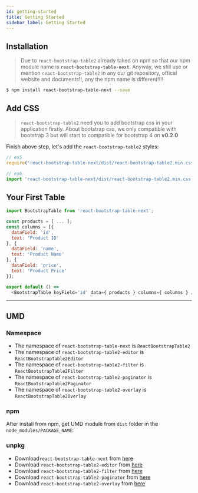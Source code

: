 ```yaml
---
id: getting-started
title: Getting Started
sidebar_label: Getting Started
---
```


## Installation

> Due to `react-bootstrap-table2` already taked on npm so that our npm module name is **`react-bootstrap-table-next`**. Anyway, we still use or mention `react-bootstrap-table2` in any our git repository, offical website and documents!!, ony the npm name is different!!!!

```sh
$ npm install react-bootstrap-table-next --save
```

## Add CSS

> `react-bootstrap-table2` need you to add bootstrap css in your application firstly. About bootstrap css, we only compatible with bootstrap 3 but will start to compatible for bootstrap 4 on **v0.2.0**

Finish above step, let's add the `react-bootstrap-table2` styles: 

```js
// es5 
require('react-bootstrap-table-next/dist/react-bootstrap-table2.min.css');

// es6
import 'react-bootstrap-table-next/dist/react-bootstrap-table2.min.css';
```

## Your First Table

```js
import BootstrapTable from 'react-bootstrap-table-next';

const products = [ ... ];
const columns = [{
  dataField: 'id',
  text: 'Product ID'
}, {
  dataField: 'name',
  text: 'Product Name'
}, {
  dataField: 'price',
  text: 'Product Price'
}];

export default () =>
  <BootstrapTable keyField='id' data={ products } columns={ columns } />
```
<hr />

## UMD

### Namespace

* The namespace of `react-bootstrap-table-next` is `ReactBootstrapTable2`
* The namespace of `react-bootstrap-table2-editor` is `ReactBootstrapTable2Editor`
* The namespace of `react-bootstrap-table2-filter` is `ReactBootstrapTable2Filter`
* The namespace of `react-bootstrap-table2-paginator` is `ReactBootstrapTable2Paginator`
* The namespace of `react-bootstrap-table2-overlay` is `ReactBootstrapTable2Overlay`

### npm

After install from npm, get UMD module from `dist` folder in the `node_modules/PACKAGE_NAME`:   

### unpkg

* Download`react-bootstrap-table-next` from [here](https://unpkg.com/dist/react-bootstrap-table-next.min.js)
* Download `react-bootstrap-table2-editor` from [here](https://unpkg.com/react-bootstrap-table2-editor/dist/react-bootstrap-table2-editor.min.js)
* Download `react-bootstrap-table2-filter` from [here](https://unpkg.com/react-bootstrap-table2-filter/dist/react-bootstrap-table2-filter.min.js)
* Download `react-bootstrap-table2-paginator` from [here](https://unpkg.com/react-bootstrap-table2-paginator/dist/react-bootstrap-table2-paginator.min.js)
* Download `react-bootstrap-table2-overlay` from [here](https://unpkg.com/react-bootstrap-table2-overlay/dist/react-bootstrap-table2-overlay.min.js)

